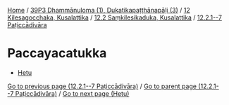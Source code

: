 
[Home](/) / [39P3 Dhammānuloma (1), Dukatikapaṭṭhānapāḷi (3)](../../../../39P3.md) / [12 Kilesagocchaka, Kusalattika](../../../12.md) / [12.2 Saṃkilesikaduka, Kusalattika](../../12.2.md) / [12.2.1--7 Paṭiccādivāra](../12.2.1--7.md)

# Paccayacatukka

* [Hetu](Paccayacatukka/Hetu.md)

[Go to previous page (12.2.1--7 Paṭiccādivāra)](../12.2.1--7.md) / [Go to parent page (12.2.1--7 Paṭiccādivāra)](../12.2.1--7.md) / [Go to next page (Hetu)](Paccayacatukka/Hetu.md)


